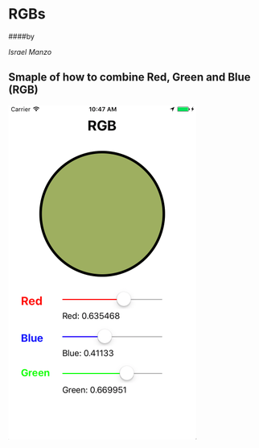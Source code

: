 # RGBs

####by

*Israel Manzo*
## Smaple of how to combine Red, Green and Blue (RGB)

![Alt Image Text](images/SSRGB.png)